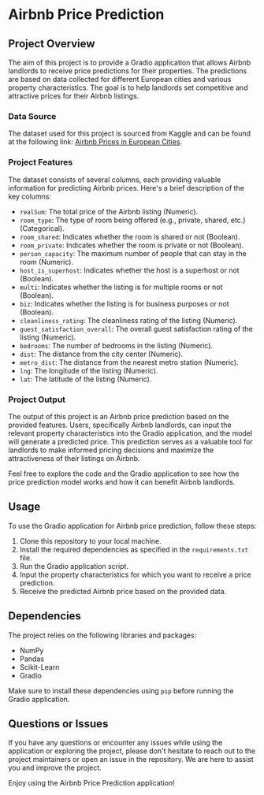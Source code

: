 # Airbnb Price Prediction

## Project Overview

The aim of this project is to provide a Gradio application that allows Airbnb landlords to receive price predictions for their properties. The predictions are based on data collected for different European cities and various property characteristics. The goal is to help landlords set competitive and attractive prices for their Airbnb listings.

### Data Source

The dataset used for this project is sourced from Kaggle and can be found at the following link: [Airbnb Prices in European Cities](https://www.kaggle.com/datasets/thedevastator/airbnb-prices-in-european-cities).

### Project Features

The dataset consists of several columns, each providing valuable information for predicting Airbnb prices. Here's a brief description of the key columns:

* `realSum`: The total price of the Airbnb listing (Numeric).
* `room_type`: The type of room being offered (e.g., private, shared, etc.) (Categorical).
* `room_shared`: Indicates whether the room is shared or not (Boolean).
* `room_private`: Indicates whether the room is private or not (Boolean).
* `person_capacity`: The maximum number of people that can stay in the room (Numeric).
* `host_is_superhost`: Indicates whether the host is a superhost or not (Boolean).
* `multi`: Indicates whether the listing is for multiple rooms or not (Boolean).
* `biz`: Indicates whether the listing is for business purposes or not (Boolean).
* `cleanliness_rating`: The cleanliness rating of the listing (Numeric).
* `guest_satisfaction_overall`: The overall guest satisfaction rating of the listing (Numeric).
* `bedrooms`: The number of bedrooms in the listing (Numeric).
* `dist`: The distance from the city center (Numeric).
* `metro_dist`: The distance from the nearest metro station (Numeric).
* `lng`: The longitude of the listing (Numeric).
* `lat`: The latitude of the listing (Numeric).

### Project Output

The output of this project is an Airbnb price prediction based on the provided features. Users, specifically Airbnb landlords, can input the relevant property characteristics into the Gradio application, and the model will generate a predicted price. This prediction serves as a valuable tool for landlords to make informed pricing decisions and maximize the attractiveness of their listings on Airbnb.

Feel free to explore the code and the Gradio application to see how the price prediction model works and how it can benefit Airbnb landlords.

## Usage

To use the Gradio application for Airbnb price prediction, follow these steps:

1. Clone this repository to your local machine.
2. Install the required dependencies as specified in the `requirements.txt` file.
3. Run the Gradio application script.
4. Input the property characteristics for which you want to receive a price prediction.
5. Receive the predicted Airbnb price based on the provided data.

## Dependencies

The project relies on the following libraries and packages:

- NumPy
- Pandas
- Scikit-Learn
- Gradio

Make sure to install these dependencies using `pip` before running the Gradio application.

## Questions or Issues

If you have any questions or encounter any issues while using the application or exploring the project, please don't hesitate to reach out to the project maintainers or open an issue in the repository. We are here to assist you and improve the project.

Enjoy using the Airbnb Price Prediction application!
